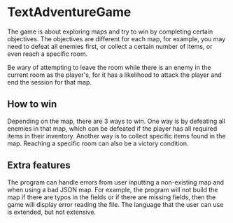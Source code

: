 # TextAdventureGame
The game is about exploring maps and try to win by completing certain objectives.
The objectives are different for each map, for example, you may need to defeat all enemies first,
or collect a certain number of items, or even reach a specific room.

Be wary of attempting to leave the room while there is an enemy in the current room as the player's,
for it has a likelihood to attack the player and end the session for that map.

## How to win
Depending on the map, there are 3 ways to win.
One way is by defeating all enemies in that map, which can be defeated if the player has all 
required items in their inventory.
Another way is to collect specific items found in the map.
Reaching a specific room can also be a victory condition.

## Extra features
The program can handle errors from user inputting a non-existing map and when using a bad JSON map.
For example, the program will not build the map if there are typos in the fields or
if there are missing fields, then the game will display error reading the file.
The language that the user can use is extended, but not extensive.